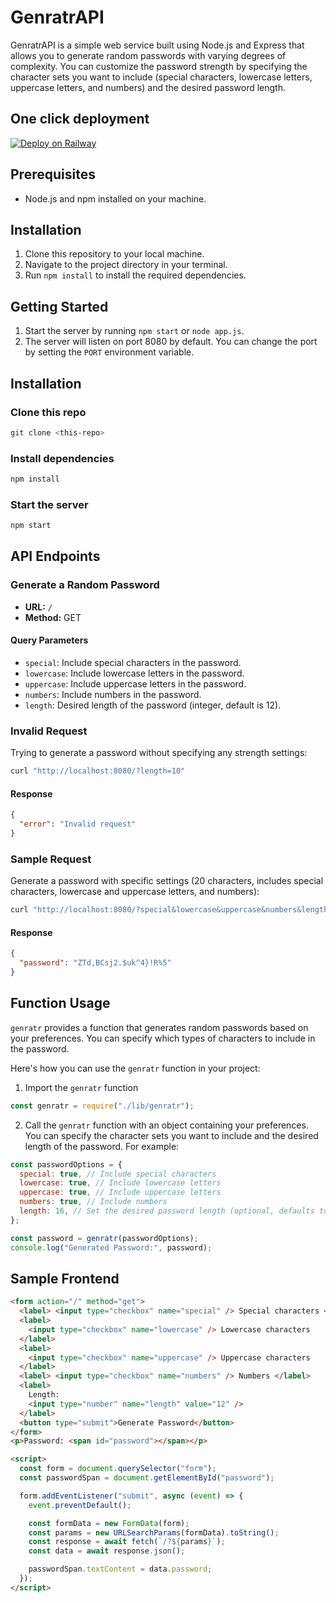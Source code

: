 # GenratrAPI

<strong></strong>
GenratrAPI is a simple web service built using Node.js and Express that allows you to generate random passwords with varying degrees of complexity. You can customize the password strength by specifying the character sets you want to include (special characters, lowercase letters, uppercase letters, and numbers) and the desired password length.

## One click deployment

[![Deploy on Railway](https://railway.app/button.svg)](https://railway.app/template/s_q0r3?referralCode=yavAI)

## Prerequisites

- Node.js and npm installed on your machine.

## Installation

1. Clone this repository to your local machine.
2. Navigate to the project directory in your terminal.
3. Run `npm install` to install the required dependencies.

## Getting Started

1. Start the server by running `npm start` or `node app.js`.
2. The server will listen on port 8080 by default. You can change the port by setting the `PORT` environment variable.

## Installation

### Clone this repo

```bash
git clone <this-repo>
```

### Install dependencies

```bash
npm install
```

### Start the server

```bash
npm start
```

## API Endpoints

### Generate a Random Password

- **URL:** `/`
- **Method:** GET

#### Query Parameters

- `special`: Include special characters in the password.
- `lowercase`: Include lowercase letters in the password.
- `uppercase`: Include uppercase letters in the password.
- `numbers`: Include numbers in the password.
- `length`: Desired length of the password (integer, default is 12).

### Invalid Request

Trying to generate a password without specifying any strength settings:

```bash
curl "http://localhost:8080/?length=10"
```

#### Response

```json
{
  "error": "Invalid request"
}
```

### Sample Request

Generate a password with specific settings (20 characters, includes special characters, lowercase and uppercase letters, and numbers):

```bash
curl "http://localhost:8080/?special&lowercase&uppercase&numbers&length=20"
```

#### Response

```json
{
  "password": "ZTd,BCsj2.$uk^4}!R%5"
}
```

## Function Usage

`genratr` provides a function that generates random passwords based on your preferences. You can specify which types of characters to include in the password.

Here's how you can use the `genratr` function in your project:

1. Import the `genratr` function

```javascript
const genratr = require("./lib/genratr");
```

2. Call the `genratr` function with an object containing your preferences. You can specify the character sets you want to include and the desired length of the password. For example:

```javascript
const passwordOptions = {
  special: true, // Include special characters
  lowercase: true, // Include lowercase letters
  uppercase: true, // Include uppercase letters
  numbers: true, // Include numbers
  length: 16, // Set the desired password length (optional, defaults to 12)
};

const password = genratr(passwordOptions);
console.log("Generated Password:", password);
```

## Sample Frontend

```html
<form action="/" method="get">
  <label> <input type="checkbox" name="special" /> Special characters </label>
  <label>
    <input type="checkbox" name="lowercase" /> Lowercase characters
  </label>
  <label>
    <input type="checkbox" name="uppercase" /> Uppercase characters
  </label>
  <label> <input type="checkbox" name="numbers" /> Numbers </label>
  <label>
    Length:
    <input type="number" name="length" value="12" />
  </label>
  <button type="submit">Generate Password</button>
</form>
<p>Password: <span id="password"></span></p>

<script>
  const form = document.querySelector("form");
  const passwordSpan = document.getElementById("password");

  form.addEventListener("submit", async (event) => {
    event.preventDefault();

    const formData = new FormData(form);
    const params = new URLSearchParams(formData).toString();
    const response = await fetch(`/?${params}`);
    const data = await response.json();

    passwordSpan.textContent = data.password;
  });
</script>
```
